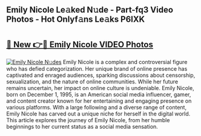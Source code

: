 ## Emily Nicole Le𝚊ked N𝚞de - Part-fq3 Video Photos - Hot Onlyf𝚊ns Le𝚊ks P6IXK

# <h2><a href="http://ac19016.deff.icu/?id=Emily+Nicole">🔗 New 👉🔴 Emily Nicole VIDEO Photos</a></h2>

[![Emily Nicole N𝚞des](https://i.imgur.com/rIISA9y.gif)](http://ac19016.deff.icu/?id=Emily+Nicole)
Emily Nicole is a complex and controversial figure who has defied categorization. Her unique brand of online presence has captivated and enraged audiences, sparking discussions about censorship, sexualization, and the nature of online communities. While her future remains uncertain, her impact on online culture is undeniable. Emily Nicole, born on December 1, 1995, is an American social media influencer, gamer, and content creator known for her entertaining and engaging presence on various platforms. With a large following and a diverse range of content, Emily Nicole has carved out a unique niche for herself in the digital world. This article explores the journey of Emily Nicole, from her humble beginnings to her current status as a social media sensation.

